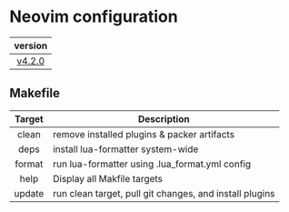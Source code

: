 # Neovim configuration

|                                version                                |
| :-------------------------------------------------------------------: |
| [v4.2.0](https://github.com/vladdoster/neovim-configuration/releases) |

## Makefile

| Target | Description                                             |
| :----: | ------------------------------------------------------- |
| clean  | remove installed plugins & packer artifacts             |
|  deps  | install lua-formatter system-wide                       |
| format | run lua-formatter using .lua_format.yml config          |
|  help  | Display all Makfile targets                             |
| update | run clean target, pull git changes, and install plugins |

